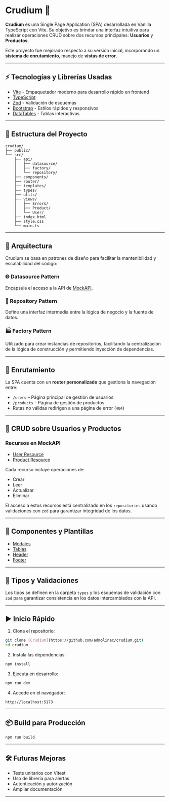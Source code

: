 # Crudium 🚀

**Crudium** es una Single Page Application (SPA) desarrollada en Vanilla TypeScript con Vite. Su objetivo es brindar una interfaz intuitiva para realizar operaciones CRUD sobre dos recursos principales: **Usuarios** y **Productos**.

Este proyecto fue mejorado respecto a su versión inicial, incorporando un **sistema de enrutamiento**, manejo de **vistas de error**.

---

## ⚡ Tecnologías y Librerías Usadas

- [Vite](https://vitejs.dev/) - Empaquetador moderno para desarrollo rápido en frontend
- [TypeScript](https://www.typescriptlang.org/)
- [Zod](https://zod.dev/) - Validación de esquemas
- [Bootstrap](https://getbootstrap.com/) - Estilos rápidos y responsivos
- [DataTables](https://datatables.net/) - Tablas interactivas

---

## 📁 Estructura del Proyecto

```
crudium/
├── public/
└── src/
    ├── api/
    │   ├── datasource/
    │   ├── factory/
    │   └── repository/
    ├── components/
    ├── router/
    ├── templates/
    ├── types/
    ├── utils/
    ├── views/
    │   ├── Errors/
    │   ├── Product/
    │   └── User/
    ├── index.html
    ├── style.css
    └── main.ts
````

---

## 🧠 Arquitectura

Crudium se basa en patrones de diseño para facilitar la mantenibilidad y escalabilidad del código:

### 🌐 Datasource Pattern

Encapsula el acceso a la API de [MockAPI](https://mockapi.io/).

### 🧩 Repository Pattern

Define una interfaz intermedia entre la lógica de negocio y la fuente de datos. 

### 🏭 Factory Pattern

Utilizado para crear instancias de repositorios, facilitando la centralización de la lógica de construcción y permitiendo inyección de dependencias.

---

## 🔗 Enrutamiento

La SPA cuenta con un **router personalizado** que gestiona la navegación entre:

- `/users` – Página principal de gestión de usuarios
- `/products` – Página de gestión de productos
- Rutas no válidas redirigen a una página de error (`404`)

---

## 🔧 CRUD sobre Usuarios y Productos

### Recursos en MockAPI

- [User Resource](https://6823f16c65ba058033985469.mockapi.io/api/v1/users)  
- [Product Resource](https://6823f16c65ba058033985469.mockapi.io/api/v1/products)

Cada recurso incluye operaciones de:
- Crear
- Leer
- Actualizar
- Eliminar

El acceso a estos recursos está centralizado en los `repositories` usando validaciones con `zod` para garantizar integridad de los datos.

---

## 🧩 Componentes y Plantillas

- [Modales](src/components/FormModal.ts)
- [Tablas](src/components/Table.ts)
- [Header](src/templates/Header.ts)
- [Footer](src/templates/Footer.ts)

---

## 📄 Tipos y Validaciones

Los tipos se definen en la carpeta `types` y los esquemas de validación con `zod` para garantizar consistencia en los datos intercambiados con la API.

---

## ▶️ Inicio Rápido

1. Clona el repositorio:

```bash
git clone [Crudium](https://github.com/admolinac/crudium.git)
cd crudium
````

2. Instala las dependencias:

```bash
npm install
```

3. Ejecuta en desarrollo:

```bash
npm run dev
```

4. Accede en el navegador:

```
http://localhost:5173
```

---

## 📦 Build para Producción

```bash
npm run build
```

---

## 🛠 Futuras Mejoras

* Tests unitarios con Vitest
* Uso de librería para alertas
* Autenticación y autorización
* Ampliar documentación

---
